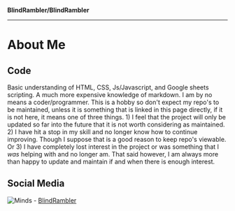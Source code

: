**BlindRambler/BlindRambler**

----------

# About Me  

## Code  

Basic understanding of HTML, CSS, Js/Javascript, and Google sheets scripting.  A much more expensive knowledge of markdown.  I am by no means a coder/programmer.  This is a hobby so don't expect my repo's to be maintained, unless it is something that is linked in this page directly, if it is not here, it means one of three things.  1) I feel that the project will only be updated so far into the future that it is not worth considering as maintained. 2) I have hit a stop in my skill and no longer know how to continue improving.  Though I suppose that is a good reason to keep repo's viewable. Or 3) I have completely lost interest in the project or was something that I _was_ helping with and no longer am.  That said however, I am always more than happy to update and maintain if and when there is enough interest.
## 

## Social Media  
![Minds](https://img.shields.io/badge/Minds-FED12F.svg?style=for-the-badge&logo=Minds&logoColor=black) - [BlindRambler](https://www.minds.com/BlindRambler)
